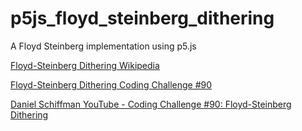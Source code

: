 # p5js_floyd_steinberg_dithering

A Floyd Steinberg implementation using p5.js


[Floyd-Steinberg Dithering Wikipedia](https://en.wikipedia.org/wiki/Floyd%E2%80%93Steinberg_dithering)

[Floyd-Steinberg Dithering Coding Challenge #90](https://thecodingtrain.com/CodingChallenges/090-floyd-steinberg-dithering.html)

[Daniel Schiffman YouTube - Coding Challenge #90: Floyd-Steinberg Dithering](https://www.youtube.com/watch?v=0L2n8Tg2FwI&t=475s&ab_channel=TheCodingTrainTheCodingTrainBest%C3%A4tigt)

